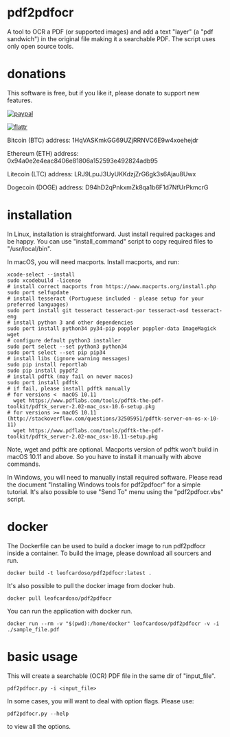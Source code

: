 # pdf2pdfocr
A tool to OCR a PDF (or supported images) and add a text "layer" (a "pdf sandwich") in the original file making it a searchable PDF.
The script uses only open source tools.

# donations
This software is free, but if you like it, please donate to support new features.

[![paypal](https://www.paypalobjects.com/en_US/GB/i/btn/btn_donateCC_LG.gif)](https://www.paypal.com/cgi-bin/webscr?cmd=_donations&business=PZZU5APJGSWVA&lc=GB&item_name=pdf2pdfocr%20development&currency_code=USD)

[![flattr](https://button.flattr.com/flattr-badge-large.png)](https://flattr.com/submit/auto?fid=pojqg0&url=https%3A%2F%2Fgithub.com%2FLeoFCardoso%2Fpdf2pdfocr)

Bitcoin (BTC) address: 1HqVASKmkGG69UZjRRNVC6E9w4xoehejdr

Ethereum (ETH) address: 0x94a0e2e4eac8406e81806a152593e492824adb95

Litecoin (LTC) address: LRJ9LpuJ3UyUKKdzjZrG6gk3s6Ajau8Uwx

Dogecoin (DOGE) address: D94hD2qPnkxmZk8qa1b6F1d7NfUrPkmcrG

# installation
In Linux, installation is straightforward. Just install required packages and be happy.
You can use "install_command" script to copy required files to "/usr/local/bin".

In macOS, you will need macports. Install macports, and run:
    
    xcode-select --install
    sudo xcodebuild -license
    # install correct macports from https://www.macports.org/install.php
    sudo port selfupdate
    # install tesseract (Portuguese included - please setup for your preferred languages)
    sudo port install git tesseract tesseract-por tesseract-osd tesseract-eng
    # install python 3 and other dependencies
    sudo port install python34 py34-pip poppler poppler-data ImageMagick wget 
    # configure default python3 installer
    sudo port select --set python3 python34
    sudo port select --set pip pip34
    # install libs (ignore warning messages)
    sudo pip install reportlab
    sudo pip install pypdf2
    # install pdftk (may fail on newer macos)
    sudo port install pdftk
    # if fail, please install pdftk manually
    # for versions <  macOS 10.11
      wget https://www.pdflabs.com/tools/pdftk-the-pdf-toolkit/pdftk_server-2.02-mac_osx-10.6-setup.pkg
    # for versions >= macOS 10.11 (http://stackoverflow.com/questions/32505951/pdftk-server-on-os-x-10-11)
      wget https://www.pdflabs.com/tools/pdftk-the-pdf-toolkit/pdftk_server-2.02-mac_osx-10.11-setup.pkg

Note, wget and pdftk are optional. Macports version of pdftk won't build in macOS 10.11 and above. So you have to install it manually with above commands.

In Windows, you will need to manually install required software.
Please read the document "Installing Windows tools for pdf2pdfocr" for a simple tutorial. It's also possible to use "Send To" menu using the "pdf2pdfocr.vbs" script.
# docker
The Dockerfile can be used to build a docker image to run pdf2pdfocr inside a container. To build the image, please download all sourcers and run.

    docker build -t leofcardoso/pdf2pdfocr:latest .
It's also possible to pull the docker image from docker hub.

    docker pull leofcardoso/pdf2pdfocr
You can run the application with docker run.

    docker run --rm -v "$(pwd):/home/docker" leofcardoso/pdf2pdfocr -v -i ./sample_file.pdf
# basic usage
This will create a searchable (OCR) PDF file in the same dir of "input_file".  

    pdf2pdfocr.py -i <input_file>  
In some cases, you will want to deal with option flags. Please use:  

    pdf2pdfocr.py --help 
to view all the options.
